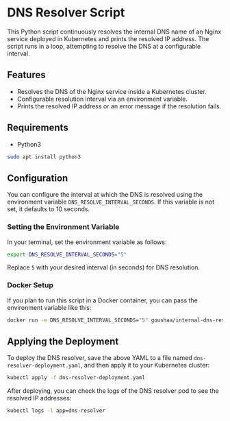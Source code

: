 # DNS Resolver Script

This Python script continuously resolves the internal DNS name of an Nginx service deployed in Kubernetes and prints the resolved IP address. The script runs in a loop, attempting to resolve the DNS at a configurable interval.

## Features

- Resolves the DNS of the Nginx service inside a Kubernetes cluster.
- Configurable resolution interval via an environment variable.
- Prints the resolved IP address or an error message if the resolution fails.

## Requirements

- Python3
```bash
sudo apt install python3
```

## Configuration

You can configure the interval at which the DNS is resolved using the environment variable `DNS_RESOLVE_INTERVAL_SECONDS`. If this variable is not set, it defaults to 10 seconds.

### Setting the Environment Variable

In your terminal, set the environment variable as follows:

```bash
export DNS_RESOLVE_INTERVAL_SECONDS="5"
```
Replace `5` with your desired interval (in seconds) for DNS resolution.

### Docker Setup

If you plan to run this script in a Docker container, you can pass the environment variable like this:

```bash
docker run -e DNS_RESOLVE_INTERVAL_SECONDS="5" goushaa/internal-dns-resolver
```

## Applying the Deployment

To deploy the DNS resolver, save the above YAML to a file named `dns-resolver-deployment.yaml`, and then apply it to your Kubernetes cluster:

```bash
kubectl apply -f dns-resolver-deployment.yaml
```

After deploying, you can check the logs of the DNS resolver pod to see the resolved IP addresses:

```bash
kubectl logs -l app=dns-resolver
```